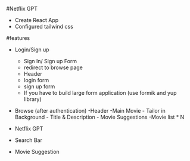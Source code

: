 #Netflix GPT

- Create React App
- Configured tailwind css


#features
- Login/Sign up
    - Sign In/ Sign up Form
    - redirect to browse page
    - Header
    - login form
    - sign up form
    - If you have to build large form application (use formik and yup library)

- Browse (after authentication)
    -Header
    -Main Movie
        - Tailor in Background
        - Title & Description
        - Movie Suggestions
            -Movie list * N

- Netflix GPT
 - Search Bar
 - Movie Suggestion
 